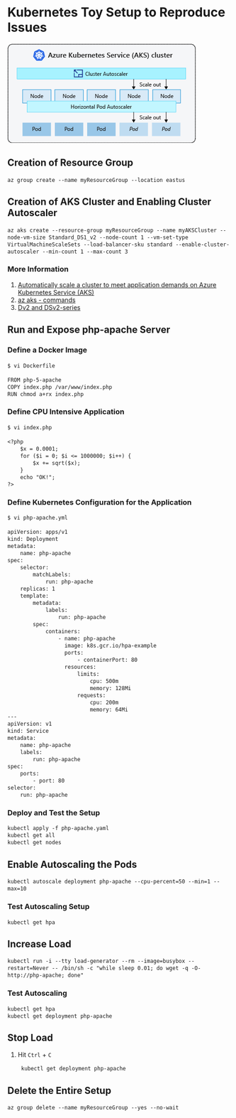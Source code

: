 # Kubernetes Toy Setup to Reproduce Issues #

![aks_cluster](aks_cluster.png)

## Creation of Resource Group ##

	az group create --name myResourceGroup --location eastus

## Creation of AKS Cluster and Enabling Cluster Autoscaler ##

	az aks create --resource-group myResourceGroup --name myAKSCluster --node-vm-size Standard_DS1_v2 --node-count 1 --vm-set-type VirtualMachineScaleSets --load-balancer-sku standard --enable-cluster-autoscaler --min-count 1 --max-count 3

### More Information ###
1. [Automatically scale a cluster to meet application demands on Azure Kubernetes Service (AKS)](https://docs.microsoft.com/en-us/azure/aks/cluster-autoscaler)
2. [az aks - commands](https://docs.microsoft.com/en-us/cli/azure/aks?view=azure-cli-latest#az_aks_create)
3. [Dv2 and DSv2-series](https://docs.microsoft.com/en-us/azure/virtual-machines/dv2-dsv2-series)

## Run and Expose php-apache Server ##
### Define a Docker Image ###

	$ vi Dockerfile

	FROM php-5-apache
	COPY index.php /var/www/index.php
	RUN chmod a+rx index.php

### Define CPU Intensive Application ###

	$ vi index.php

	<?php
		$x = 0.0001;
		for ($i = 0; $i <= 1000000; $i++) {
			$x += sqrt($x);
		}
		echo "OK!";
	?>

### Define Kubernetes Configuration for the Application ###

	$ vi php-apache.yml

	apiVersion: apps/v1
	kind: Deployment
	metadata:
	    name: php-apache
	spec:
	    selector:
	        matchLabels:
	            run: php-apache
	    replicas: 1
	    template:
	        metadata:
	            labels:
	                run: php-apache
	        spec:
	            containers:
	                - name: php-apache
	                  image: k8s.gcr.io/hpa-example
	                  ports:
	                      - containerPort: 80
	                  resources:
	                      limits:
	                          cpu: 500m
	                          memory: 128Mi
	                      requests:
	                          cpu: 200m
	                          memory: 64Mi
	---
	apiVersion: v1
	kind: Service
	metadata:
	    name: php-apache
	    labels:
	        run: php-apache
	spec:
	    ports:
	        - port: 80
	selector:
	    run: php-apache
        
### Deploy and Test the Setup ###

	kubectl apply -f php-apache.yaml
	kubectl get all
	kubectl get nodes

## Enable Autoscaling the Pods ##

	kubectl autoscale deployment php-apache --cpu-percent=50 --min=1 --max=10

### Test Autoscaling Setup ###

	kubectl get hpa

## Increase Load ##

	kubectl run -i --tty load-generator --rm --image=busybox --restart=Never -- /bin/sh -c "while sleep 0.01; do wget -q -O- http://php-apache; done"

### Test Autoscaling ###

	kubectl get hpa
	kubectl get deployment php-apache

## Stop Load ##
1. Hit `Ctrl` + `C`

		kubectl get deployment php-apache
		
## Delete the Entire Setup ##

	az group delete --name myResourceGroup --yes --no-wait